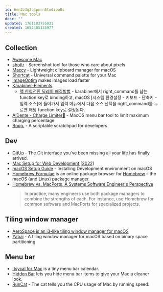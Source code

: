```yaml
---
id: 6en2z3q3u4pnrn5todipo0s
title: Mac tools
desc: ""
updated: 1761103755031
created: 1652405135977
---
```


## Collection

- [Awesome Mac](https://github.com/jaywcjlove/awesome-mac)
- [shottr](https://shottr.cc/) - Screenshot tool for those who care about pixels
- [Maccy](https://github.com/p0deje/Maccy) - Lightweight clipboard manager for macOS
- [Shortcat](https://shortcat.app/) - Universal command palette for your Mac
- [ImageOptim](https://imageoptim.com/mac) makes images load faster
- [Karabiner-Elements](https://github.com/pqrs-org/Karabiner-Elements)
  - [맥 한영전환 딜레이 해결방법](https://blog.naver.com/PostView.naver?blogId=rkdals530&logNo=222385359410) - karabiner에서 right_command를 남는 function key로 binding하고, macOS [시스템 환경설정 - 키보드 - 단축키 - 입력 소스]에 들어가서 입력 메뉴에서 다음 소스 선택을 right_command를 누르면 해당 function key로 설정된다.
- [AlDente - Charge Limiter🍝](https://github.com/AppHouseKitchen/AlDente-Charge-Limiter) - MacOS menu bar tool to limit maximum charging percentage
- [Boop.](https://github.com/IvanMathy/Boop) - A scriptable scratchpad for developers.

## Dev

- [GitUp](https://github.com/git-up/GitUp) - The Git interface you've been missing all your life has finally arrived.
- [Mac Setup for Web Development [2022]](https://www.robinwieruch.de/mac-setup-web-development/)
- [macOS Setup Guide](https://sourabhbajaj.com/mac-setup) - Installing Development environment on macOS
- [Homebrew Formulae](https://formulae.brew.sh/) is an online package browser for [Homebrew](https://brew.sh/) – the macOS (and Linux) package manager.
- [Homebrew vs. MacPorts, A Systems Software Engineer's Perspective](https://dede.dev/posts/homebrew-vs-macPorts/)
  > In practice, many engineers use both package managers to combine the strengths of each. For instance, use Homebrew for common software and MacPorts for specialized projects.

## Tiling window manager

- [AeroSpace is an i3-like tiling window manager for macOS](https://github.com/nikitabobko/AeroSpace)
- [Yabai](https://github.com/koekeishiya/yabai) - A tiling window manager for macOS based on binary space partitioning

## Menu bar

- [Itsycal for Mac](https://www.mowglii.com/itsycal/) is a tiny menu bar calendar.
- [Hidden Bar](https://github.com/dwarvesf/hidden) lets you hide menu bar items to give your Mac a cleaner look.
- [RunCat](https://kyome.io/runcat/index.html?lang=en) - The cat tells you the CPU usage of Mac by running speed.
